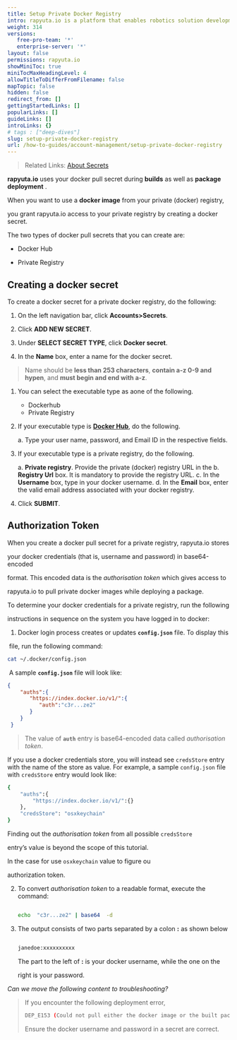 ```yaml
---
title: Setup Private Docker Registry
intro: rapyuta.io is a platform that enables robotics solution development by providing the necessary software infrastructure and facilitating the interaction between multiple stakeholders who contribute to the solution development.
weight: 314
versions:
   free-pro-team: '*'
   enterprise-server: '*'
layout: false
permissions: rapyuta.io
showMiniToc: true
miniTocMaxHeadingLevel: 4
allowTitleToDifferFromFilename: false
mapTopic: false
hidden: false
redirect_from: []
gettingStartedLinks: []
popularLinks: []
guideLinks: []
introLinks: {}
# tags : ["deep-dives"]
slug: setup-private-docker-registry
url: /how-to-guides/account-management/setup-private-docker-registry
---
```



> Related Links: [About Secrets](rapyuta.io/understanding-rio/#secrets)

**rapyuta.io** uses your docker pull secret during **builds** as well as **package deployment** .

When you want to use a **docker image** from your private (docker) registry,

you grant rapyuta.io access to your private registry by creating a docker secret.

The two types of docker pull secrets that you can create are:

* Docker Hub

* Private Registry



## Creating a docker secret

To create a docker secret for a private docker registry, do the following:



1. On the left navigation bar, click **Accounts>Secrets**.

2. Click **ADD NEW SECRET**.

3. Under **SELECT SECRET TYPE**, click **Docker secret**.

3. In the **Name** box, enter a name for the docker secret.     

>   Name should be **less than 253 characters**, **contain a-z 0-9 and hypen**, 
>   and **must begin and end with a-z**.
 
1. You can select the executable type as aone of the following.
   * Dockerhub
   * Private Registry

2. If your executable type is [**Docker Hub**](https://hub.docker.com/), do the following.

   a. Type your user name, password, and Email ID in the respective fields.

3. If your executable type is a private registry, do the following.

   a. **Private registry**. Provide the private (docker) registry URL in the
   b. **Registry Url** box. It is mandatory to provide the registry URL.
   c. In the **Username** box, type in your docker username.
   d. In the **Email** box, enter the valid email address associated with your docker registry.

4. Click **SUBMIT**.

## Authorization Token

When you create a docker pull secret for a private registry, rapyuta.io stores

your docker credentials (that is, username and password) in base64-encoded

format. This encoded data is the *_authorisation token_* which gives access to

rapyuta.io to pull private docker images while deploying a package.



To determine your docker credentials for a private registry, run the following

instructions in sequence on the system you have logged in to docker:



1. Docker login process creates or updates **`config.json`** file. To display this

​    file, run the  following command:

```bash
cat ~/.docker/config.json
```



​    A sample **`config.json`** file will look like:

   ```json
   {
       "auths":{
          "https://index.docker.io/v1/":{
             "auth":"c3r...ze2"
          }
       }
    }
   ```

> The value of **`auth`** entry is base64-encoded data called *_authorisation token_*.



   If you use a docker credentials store, you will instead see `credsStore` entry with the name of the store as value. For example, a sample `config.json` file with `credsStore` entry would look like:

   ```bash
   {
       "auths":{
           "https://index.docker.io/v1/":{}
       },
       "credsStore": "osxkeychain"
   }
   ```

   Finding out the *_authorisation token_* from all possible  `credsStore`

   entry’s value is beyond the scope of this tutorial. 

   In the case for use `osxkeychain` value to figure ou

   authorization token.

2. To convert *_authorisation token_* to a readable format, execute the command:

   ```bash

   echo  "c3r...ze2" | base64  -d

   ```

3. The output consists of two parts separated by a colon **:** as shown below

   ```bash

   janedoe:xxxxxxxxxx

   ```

   The part to the left of **:** is your docker username, while the one on the

   right is your password.

*Can we move the following content to troubleshooting?*

>  If you encounter the following deployment error,
>
>  ```bash
>  DEP_E153 (Could not pull either the docker image or the built package artifact for the component on the cloud)
>  ```
>  Ensure the docker username and password in a secret are correct.
>
